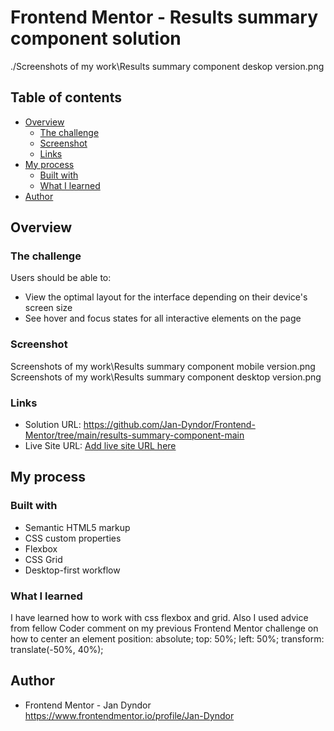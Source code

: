 # Frontend Mentor - Results summary component solution

./Screenshots of my work\Results summary component deskop version.png

## Table of contents

- [Overview](#overview)
  - [The challenge](#the-challenge)
  - [Screenshot](#screenshot)
  - [Links](#links)
- [My process](#my-process)
  - [Built with](#built-with)
  - [What I learned](#what-i-learned)
- [Author](#author)

## Overview

### The challenge

Users should be able to:

- View the optimal layout for the interface depending on their device's screen size
- See hover and focus states for all interactive elements on the page

### Screenshot

Screenshots of my work\Results summary component mobile version.png
Screenshots of my work\Results summary component desktop version.png

### Links

- Solution URL: https://github.com/Jan-Dyndor/Frontend-Mentor/tree/main/results-summary-component-main
- Live Site URL: [Add live site URL here](https://your-live-site-url.com)

## My process

### Built with

- Semantic HTML5 markup
- CSS custom properties
- Flexbox
- CSS Grid
- Desktop-first workflow

### What I learned

I have learned how to work with css flexbox and grid. Also I used advice from fellow Coder comment on my previous Frontend Mentor challenge on how to center an element
position: absolute;
top: 50%;
left: 50%;
transform: translate(-50%, 40%);

## Author

- Frontend Mentor - Jan Dyndor https://www.frontendmentor.io/profile/Jan-Dyndor
